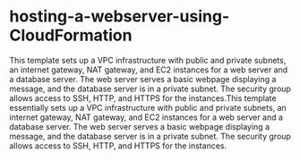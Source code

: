 # hosting-a-webserver-using-CloudFormation
This template sets up a VPC infrastructure with public and private subnets, an internet gateway, NAT gateway, and EC2 instances for a web server and a database server. The web server serves a basic webpage displaying a message, and the database server is in a private subnet. The security group allows access to SSH, HTTP, and HTTPS for the instances.This template essentially sets up a VPC infrastructure with public and private subnets, an internet gateway, NAT gateway, and EC2 instances for a web server and a database server. The web server serves a basic webpage displaying a message, and the database server is in a private subnet. The security group allows access to SSH, HTTP, and HTTPS for the instances.
